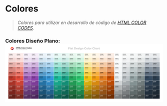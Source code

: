 # Colores
> *Colores para utilizar en desarrollo de código de [HTML COLOR CODES](https://htmlcolorcodes.com/es/).*
### Colores Diseño Plano: ![Diseño Plano](images/flat-design-color-chart.png)
